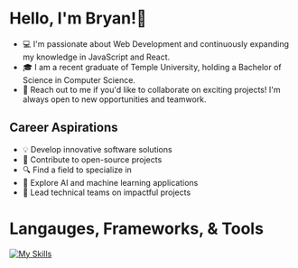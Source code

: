 # Hello, I'm Bryan!👋

- 💻 I'm passionate about Web Development and continuously expanding my knowledge in JavaScript and React.
- 🎓 I am a recent graduate of Temple University, holding a Bachelor of Science in Computer Science.
- 📩 Reach out to me if you'd like to collaborate on exciting projects! I'm always open to new opportunities and teamwork.

## Career Aspirations
- 💡 Develop innovative software solutions
- 🌟 Contribute to open-source projects
- 🔍 Find a field to specialize in
- 🤖 Explore AI and machine learning applications
- 🚀 Lead technical teams on impactful projects

# Langauges, Frameworks, & Tools

[![My Skills](https://skillicons.dev/icons?i=js,html,css,react,nextjs,nodejs,python,java,c,git,tailwindcss,bootstrap,npm,discordjs&perline=7)](https://skillicons.dev)
